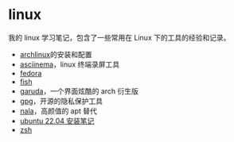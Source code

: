 # linux

我的 linux 学习笔记，包含了一些常用在 Linux 下的工具的经验和记录。

- [archlinux](archlinux.md)的安装和配置
- [asciinema](asciinema.md)，linux 终端录屏工具
- [fedora](fedora.md)
- [fish](fish.md)
- [garuda](garuda.md)，一个界面炫酷的 arch 衍生版
- [gpg](gpg.md)，开源的隐私保护工具
- [nala](nala.md)，高颜值的 apt 替代
- [ubuntu 22.04 安装笔记](ubuntu.md)
- [zsh](zsh/README.md)
